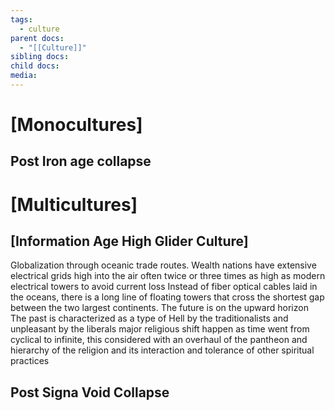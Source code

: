 ```yaml
---
tags:
  - culture
parent docs:
  - "[[Culture]]"
sibling docs: 
child docs: 
media:
---
```

# [Monocultures]
## Post Iron age collapse

# [Multicultures]
## [Information Age High Glider Culture]
Globalization through oceanic trade routes. 
Wealth nations have extensive electrical grids high into the air often twice or three times as high as modern electrical towers to avoid current loss
Instead of fiber optical cables laid in the oceans, there is a long line of floating towers that cross the shortest gap between the two largest continents. 
The future is on the upward horizon 
The past is characterized as a type of Hell by the traditionalists and unpleasant by the liberals 
major religious shift happen as time went from cyclical to infinite, this considered with an overhaul of the pantheon and hierarchy of the religion and its interaction and tolerance of other spiritual practices

## Post Signa Void Collapse 